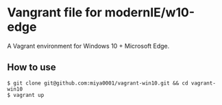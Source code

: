 # Vangrant file for modernIE/w10-edge

A Vagrant environment for Windows 10 + Microsoft Edge.

## How to use

```
$ git clone git@github.com:miya0001/vagrant-win10.git && cd vagrant-win10
$ vagrant up
```
